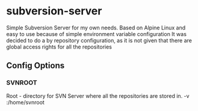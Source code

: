 # subversion-server

Simple Subversion Server for my own needs. Based on Alpine Linux and easy to use because of simple environment variable configuration
It was decided to do a by repository configuration, as it is not given that there are global access rights for all the repositories


## Config Options
### SVNROOT
Root - directory for SVN Server where all the repositories are stored in.
-v <your-svn-root>:/home/svnroot
